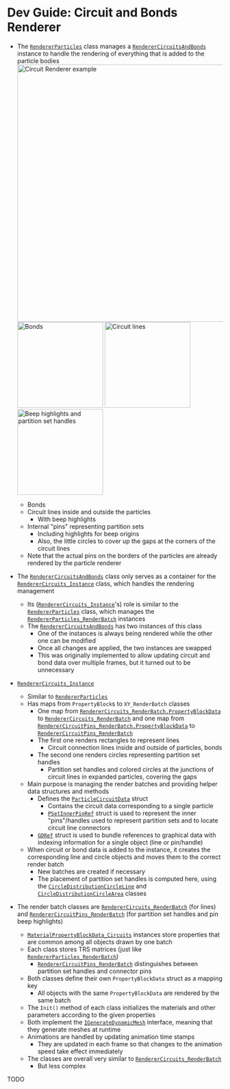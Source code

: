 # Dev Guide: Circuit and Bonds Renderer

- The [`RendererParticles`][1] class manages a [`RendererCircuitsAndBonds`][2] instance to handle the rendering of everything that is added to the particle bodies
	<img src="~/images/circuit_renderer_all.png" alt="Circuit Renderer example" title="Circuit Renderer example" width="600"/>  
	<img src="~/images/circuit_renderer_bonds_cropped.png" alt="Bonds" title="Bonds" width="200"/> <img src="~/images/circuit_renderer_lines_cropped.png" alt="Circuit lines" title="Circuit lines" width="200"/> <img src="~/images/circuit_renderer_circles_cropped.png" alt="Beep highlights and partition set handles" title="Beep highlights and partition set handles" width="200"/>
	- Bonds
	- Circuit lines inside and outside the particles
		- With beep highlights
	- Internal "pins" representing partition sets
		- Including highlights for beep origins
		- Also, the little circles to cover up the gaps at the corners of the circuit lines
	- Note that the actual pins on the borders of the particles are already rendered by the particle renderer

- The [`RendererCircuitsAndBonds`][2] class only serves as a container for the [`RendererCircuits_Instance`][3] class, which handles the rendering management
	- Its ([`RendererCircuits_Instance`][3]'s) role is similar to the [`RendererParticles`][1] class, which manages the [`RendererParticles_RenderBatch`][4] instances
	- The [`RendererCircuitsAndBonds`][2] has two instances of this class
		- One of the instances is always being rendered while the other one can be modified
		- Once all changes are applied, the two instances are swapped
		- This was originally implemented to allow updating circuit and bond data over multiple frames, but it turned out to be unnecessary
- [`RendererCircuits_Instance`][3]
	- Similar to [`RendererParticles`][1]
	- Has maps from `PropertyBlock`s to `XY_RenderBatch` classes
		- One map from [`RendererCircuits_RenderBatch.PropertyBlockData`][5] to [`RendererCircuits_RenderBatch`][6] and one map from [`RendererCircuitPins_RenderBatch.PropertyBlockData`][7] to [`RendererCircuitPins_RenderBatch`][8]
		- The first one renders rectangles to represent lines
			- Circuit connection lines inside and outside of particles, bonds
		- The second one renders circles representing partition set handles
			- Partition set handles and colored circles at the junctions of circuit lines in expanded particles, covering the gaps
	- Main purpose is managing the render batches and providing helper data structures and methods
		- Defines the [`ParticleCircuitData`][9] struct
			- Contains the circuit data corresponding to a single particle
			- [`PSetInnerPinRef`][10] struct is used to represent the inner "pins"/handles used to represent partition sets and to locate circuit line connectors
		- [`GDRef`][11] struct is used to bundle references to graphical data with indexing information for a single object (line or pin/handle)
	- When circuit or bond data is added to the instance, it creates the corresponding line and circle objects and moves them to the correct render batch
		- New batches are created if necessary
		- The placement of partition set handles is computed here, using the [`CircleDistributionCircleLine`][12] and [`CircleDistributionCircleArea`][13] classes


- The render batch classes are [`RendererCircuits_RenderBatch`][6] (for lines) and [`RendererCircuitPins_RenderBatch`][7] (for partition set handles and pin beep highlights)
	- [`MaterialPropertyBlockData_Circuits`][14] instances store properties that are common among all objects drawn by one batch
	- Each class stores TRS matrices (just like [`RendererParticles_RenderBatch`][4])
		- [`RendererCircuitPins_RenderBatch`][7] distinguishes between partition set handles and connector pins
	- Both classes define their own `PropertyBlockData` struct as a mapping key
		- All objects with the same `PropertyBlockData` are rendered by the same batch
	- The `Init()` method of each class initializes the materials and other parameters according to the given properties
	- Both implement the [`IGenerateDynamicMesh`][14] interface, meaning that they generate meshes at runtime
	- Animations are handled by updating animation time stamps
		- They are updated in each frame so that changes to the animation speed take effect immediately
	- The classes are overall very similar to [`RendererCircuits_RenderBatch`][6]
		- But less complex



TODO




[1]: xref:AS2.Visuals.RendererParticles
[2]: xref:AS2.Visuals.RendererCircuitsAndBonds
[3]: xref:AS2.Visuals.RendererCircuits_Instance
[4]: xref:AS2.Visuals.RendererParticles_RenderBatch
[5]: xref:AS2.Visuals.RendererCircuits_RenderBatch.PropertyBlockData
[6]: xref:AS2.Visuals.RendererCircuits_RenderBatch
[7]: xref:AS2.Visuals.RendererCircuitPins_RenderBatch.PropertyBlockData
[8]: xref:AS2.Visuals.RendererCircuitPins_RenderBatch
[9]: xref:AS2.Visuals.RendererCircuits_Instance.ParticleCircuitData
[10]: xref:AS2.Visuals.RendererCircuits_Instance.ParticleCircuitData.PSetInnerPinRef
[11]: xref:AS2.Visuals.RendererCircuits_Instance.GDRef
[12]: xref:AS2.Visuals.CircleDistributionCircleLine
[13]: xref:AS2.Visuals.CircleDistributionCircleArea
[14]: xref:AS2.Visuals.IGenerateDynamicMesh
